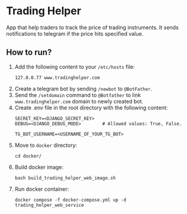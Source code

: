 # Trading Helper
App that help traders to track the price of trading instruments. It sends notifications to telegram if the price hits specified value.
## How to run?
1. Add the following content to your `/etc/hosts` file:
   ```
   127.0.0.77 www.tradinghelper.com
   ```
2. Create a telegram bot by sending `/newbot` to `@BotFather`.
3. Send the `/setdomain` command to `@Botfather` to link `www.tradinghelper.com` domain to newly created bot.
4. Create .env file in the root directory with the following content:
   ```
   SECRET_KEY=<DJANGO_SECRET_KEY>
   DEBUG=<DJANGO_DEBUG_MODE>        # Allowed values: True, False.
   
   TG_BOT_USERNAME=<USERNAME_OF_YOUR_TG_BOT>
   ```
5. Move to `docker` directory:
   ```
   cd docker/
   ```
6. Build docker image:
   ```
   bash build_trading_helper_web_image.sh
   ```
7. Run docker container:  
   ```
   docker compose -f docker-compose.yml up -d trading_helper_web_service
   ```
